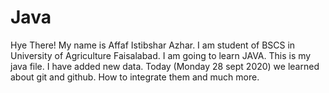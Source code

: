 # Java
Hye There! My name is Affaf Istibshar Azhar. I am student of BSCS in University of Agriculture Faisalabad.
I am going to learn JAVA. 
This is my java file. I have added new data.
Today (Monday 28 sept 2020) we learned about git and github. How to integrate them and much more.


